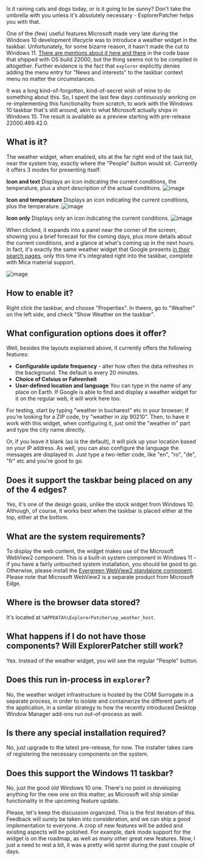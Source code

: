 Is it raining cats and dogs today, or is it going to be sunny? Don't take the umbrella with you unless it's absolutely necessary - ExplorerPatcher helps you with that.

One of the (few) useful features Microsoft made very late during the Windows 10 development lifecycle was to introduce a weather widget in the taskbar. Unfortunately, for some bizarre reason, it hasn't made the cut to Windows 11. [There are mentions about it here and there](https://github.com/valinet/ExplorerPatcher/issues/153) in the code base that shipped with OS build 22000, but the thing seems not to be compiled in altogether. Further evidence is the fact that `explorer` explicitly denies adding the menu entry for "News and interests" to the taskbar context menu no matter the circumstances.

It was a long kind-of-forgotten, kind-of-secret wish of mine to do something about this. So, I spent the last few days continuously working on re-implementing this functionality from scratch, to work with the Windows 10 taskbar that's still around, akin to what Microsoft actually ships in Windows 10. The result is available as a preview starting with pre-release 22000.469.42.0.

## What is it?

The weather widget, when enabled, sits at the far right end of the task list, near the system tray, exactly where the "People" button would sit. Currently it offers 3 modes for presenting itself:

**Icon and text**
Displays an icon indicating the current conditions, the temperature, plus a short description of the actual conditions.
![image](https://user-images.githubusercontent.com/6503598/151263341-fa8f895a-5975-4fa1-a14a-b3a53a6d98d8.png)

**Icon and temperature**
Displays an icon indicating the current conditions, plus the temperature.
![image](https://user-images.githubusercontent.com/6503598/151263475-e5734069-4119-4e4e-9c22-3d27a11b44fd.png)

**Icon only**
Displays only an icon indicating the current conditions.
![image](https://user-images.githubusercontent.com/6503598/151263519-b8e19125-29ee-4783-b06c-d9a95ede1079.png)

When clicked, it expands into a panel near the corner of the screen, showing you a brief forecast for the coming days, plus more details about the current conditions, and a glance at what's coming up in the next hours. In fact, it's exactly the same weather widget that Google presents [in their search pages](https://www.google.com/search?q=weather), only this time it's integrated right into the taskbar, complete with Mica material support.

![image](https://user-images.githubusercontent.com/6503598/151263919-2fb3e6da-b48c-4955-b5e3-a77c2030e871.png)

## How to enable it?

Right click the taskbar, and choose "Properties". In theere, go to "Weather" on the left side, and check "Show Weather on the taskbar".

## What configuration options does it offer?

Well, besides the layouts explained above, it currently offers the following features:

* **Configurable update frequency** - alter how often the data refreshes in the background. The default is every 20 minutes.
* **Choice of Celsius or Fahrenheit**
* **User-defined location and language**
You can type in the name of any place on Earth. If Google is able to find and display a weather widget for it on the regular web, it will work here too.

For testing, start by typing "weather in bucharest" etc in your browser; if you're looking for a ZIP code, try "weather in zip 90210". Then, to have it work with this widget, when configuring it, just omit the "weather in" part and type the city name directly.

Or, if you leave it blank (as is the default), it will pick up your location based on your IP address. As well, you can also configure the language the messages are displayed in. Just type a two-letter code, like "en", "ro", "de", "fr" etc and you're good to go.

## Does it support the taskbar being placed on any of the 4 edges?

Yes, it's one of the design goals, unlike the stock widget from Windows 10. Although, of course, it works best when the taskbar is placed either at the top, either at the bottom.

## What are the system requirements?

To display the web content, the widget makes use of the Microsoft WebView2 component. This is a built-in system component in Windows 11 - if you have a fairly untouched system installation, you should be good to go. Otherwise, please install the [Evergreen WebView2 standalone component](https://developer.microsoft.com/en-us/microsoft-edge/webview2/#download-section). Please note that Microsoft WebView2 is a separate product from Microsoft Edge.

## Where is the browser data stored?

It's located at `%APPDATA%\ExplorerPatcher\ep_weather_host`.

## What happens if I do not have those components? Will ExplorerPatcher still work?

Yes. Instead of the weather widget, you will see the regular "People" button.

## Does this run in-process in `explorer`?

No, the weather widget infrastructure is hosted by the COM Surrogate in a separate process, in order to isolate and containerize the different parts of the application, in a similar strategy to how the recently introduced Desktop Window Manager add-ons run out-of-process as well.

## Is there any special installation required?

No, just upgrade to the latest pre-release, for now. The installer takes care of registering the necessary components on the system.

## Does this support the Windows 11 taskbar?

No, just the good old Windows 10 one. There's no point in developing anything for the new one on this matter, as Microsoft will ship similar functionality in the upcoming feature update.

Please, let's keep the discussion organized. This is the first iteration of this. Feedback will surely be taken into consideration, and we can ship a good implementation to everyone. A crop of new features will be added and existing aspects will be polished. For example, dark mode support for the widget is on the roadmap, as well as many other great new features. Now, I just a need to rest a bit, it was a pretty wild sprint during the past couple of days.